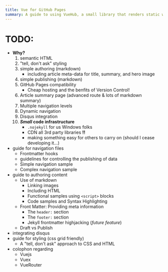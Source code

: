 ```yaml
---
title: Vue for GitHub Pages
summary: A guide to using VueHub, a small library that renders static web pages from markdown files. The goals of VueHub are to a) simplify the authoring process by allowing content creators to write using markdown, b) simplify publishing and navigation by using markdown links which can be easily edited, c) web content (including site navigation) to be 
---
```

# TODO:

- **Why?**
  1. semantic HTML
  1. "tell, don't ask" styling
  1. simple authoring (markdown)
      - including article meta-data for title, summary, and hero image
  1. simple publishing (markdown)
  1. GitHub Pages compatibility
      - Cheap hosting and the benfits of Version Control!
  1. Article summary page (advanced route & lots of markdown summary)
  1. Multiple navigation levels
  1. Dynamic navigation
  1. Disqus integration
  1. ***Small* code infrastructure**
      - `.nojekyll` for us Windows folks
      - CDN all 3rd party libraries **!!**
      - making something easy for others to carry on (should I cease developing it&hellip;)
- guide for navigation files
  - Frontmatter hooks
  - guidelines for controlling the publishing of data
  - Simple navigation sample
  - Complex navigation sample
- guide to authoring content
  - Use of markdown
    - Linking images
    - Including HTML
    - Functional samples using `<script>` blocks
    - Code samples and Syntax Highlighting
  - Front Matter: Providing meta information
    - The `header:` section
    - The `footer:` section
    - Jekyll frontmatter highjacking (*future feature*)
  - Draft vs Publish
- integrating disqus
- guide for styling (css grid friendly)
  - A "tell, don't ask" approach to CSS and HTML
- colophon regarding
  - Vuejs
  - Vuex
  - VueRouter
